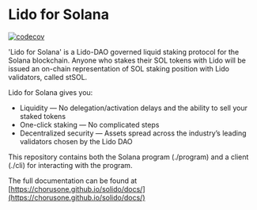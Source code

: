 # Lido for Solana

[![codecov](https://codecov.io/gh/ChorusOne/solido/branch/main/graph/badge.svg?token=USB921ZL6B)](https://codecov.io/gh/ChorusOne/solido)


'Lido for Solana' is a Lido-DAO governed liquid staking protocol for the Solana blockchain. Anyone who stakes their SOL tokens with Lido will be issued an on-chain representation of SOL staking position with Lido validators, called stSOL.

Lido for Solana gives you:

- Liquidity — No delegation/activation delays and the ability to sell your staked tokens
- One-click staking — No complicated steps
- Decentralized security — Assets spread across the industry’s leading validators chosen by the Lido DAO

This repository contains both the Solana program (./program) and a client (./cli) for interacting with
the program.

The full documentation can be found at [https://chorusone.github.io/solido/docs/](https://chorusone.github.io/solido/docs/)